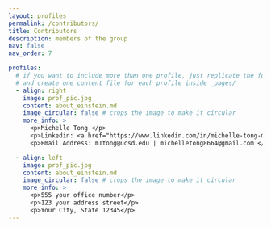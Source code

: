 ```yaml
---
layout: profiles
permalink: /contributors/
title: Contributors
description: members of the group
nav: false
nav_order: 7

profiles:
  # if you want to include more than one profile, just replicate the following block
  # and create one content file for each profile inside _pages/
  - align: right
    image: prof_pic.jpg
    content: about_einstein.md
    image_circular: false # crops the image to make it circular
    more_info: >
      <p>Michelle Tong </p>
      <p>Linkedin: <a href="https://www.linkedin.com/in/michelle-tong-m1tong/">michelle-tong-m1tong</a></p>
      <p>Email Address: m1tong@ucsd.edu | michelletong8664@gmail.com </p>

  - align: left
    image: prof_pic.jpg
    content: about_einstein.md
    image_circular: false # crops the image to make it circular
    more_info: >
      <p>555 your office number</p>
      <p>123 your address street</p>
      <p>Your City, State 12345</p>
---
```

